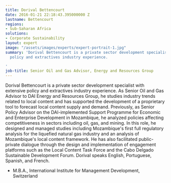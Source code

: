 ```yaml
---
title: Dorival Bettencourt
date: 2016-01-21 22:18:43.395000000 Z
lastname: Bettencourt
regions:
- Sub-Saharan Africa
solutions:
- Corporate Sustainability
layout: expert
image: "/assets/images/experts/expert-portrait-1.jpg"
summary: 'Dorival Bettencourt is a private sector development specialist with extensive
  policy and extractives industry experience.

'
job-title: Senior Oil and Gas Advisor, Energy and Resources Group
---
```


Dorival Bettencourt is a private sector development specialist with extensive policy and extractives industry experience. As Senior Oil and Gas Advisor to DAI Energy and Resources Group, he studies industry trends related to local content and has supported the development of a proprietary tool to forecast local content supply and demand. Previously, as Senior Policy Advisor on the DAI-implemented Support Programme for Economic and Enterprise Development in Mozambique, he analyzed policies affecting competitiveness in sectors including oil, gas, and mining. In this role, he designed and managed studies including Mozambique's first full regulatory analysis for the liquefied natural gas industry and an analysis of Mozambique's local content framework. He has also facilitated public-private dialogue through the design and implementation of engagement platforms such as the Local Content Task Force and the Cabo Delgado Sustainable Development Forum. Dorival speaks English, Portuguese, Spanish, and French.

* M.B.A., International Institute for Management Development, Switzerland
